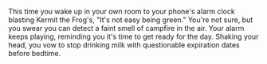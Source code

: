 This time you wake up in your own room to your phone's alarm clock blasting Kermit the Frog's, "It's not easy being green." You're not sure, but you swear you can detect a faint smell of campfire in the air. Your alarm keeps playing, reminding you it's time to get ready for the day. Shaking your head, you vow to stop drinking milk with questionable expiration dates before bedtime.